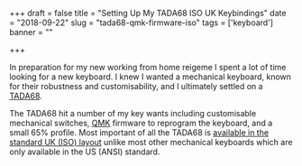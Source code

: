 +++
draft = false
title = "Setting Up My TADA68 ISO UK Keybindings"
date = "2018-09-22"
slug = "tada68-qmk-firmware-iso"
tags = ['keyboard']
banner = ""

+++

In preparation for my new working from home reigeme I spent a lot of time looking for a new keyboard. I knew I wanted a mechanical keyboard, known for their robustness and customisability, and I ultimately settled on a [TADA68](http://keyboardcatalog.com/65-percent/tada68).

The TADA68 hit a number of my key wants including customisable mechanical switches, [QMK](https://qmk.fm/) firmware to reprogram the keyboard, and a small 65% profile. Most important of all the TADA68 is [available in the standard UK (ISO) layout](https://kbdfans.cn/products/tada68-mechanical-keyboard-65-iso-layout) unlike most other mechanical keyboards which are only available in the US (ANSI) standard.

